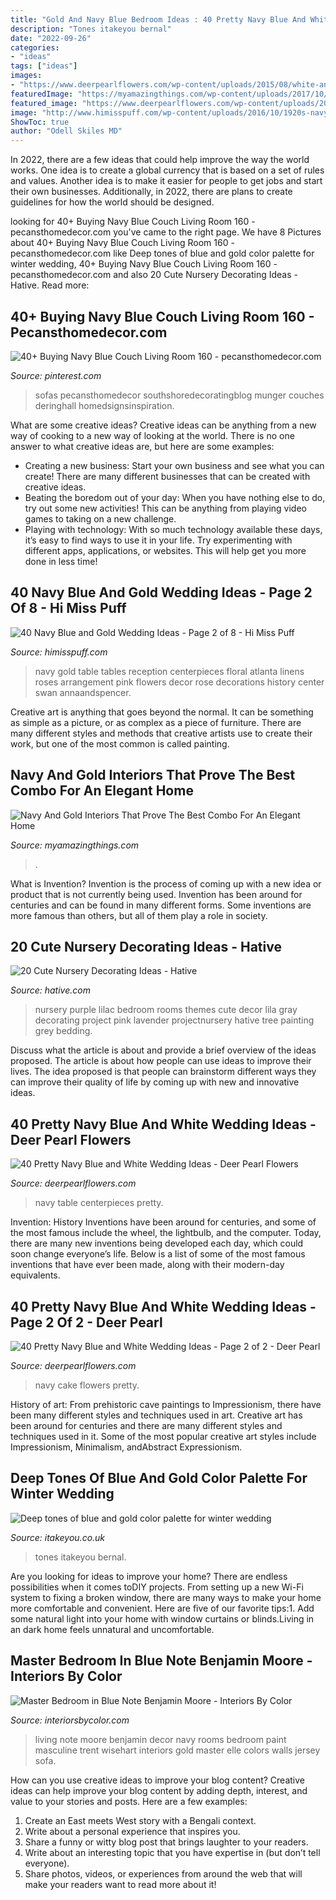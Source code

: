 ```yaml
---
title: "Gold And Navy Blue Bedroom Ideas : 40 Pretty Navy Blue And White Wedding Ideas"
description: "Tones itakeyou bernal"
date: "2022-09-26"
categories:
- "ideas"
tags: ["ideas"]
images:
- "https://www.deerpearlflowers.com/wp-content/uploads/2015/08/white-and-navy-wedding-cake.jpg"
featuredImage: "https://myamazingthings.com/wp-content/uploads/2017/10/navy-gold-interior-4-.jpg"
featured_image: "https://www.deerpearlflowers.com/wp-content/uploads/2015/08/navy-blue-wedding-table-cover-and-white-wedding-centerpieces.jpg"
image: "http://www.himisspuff.com/wp-content/uploads/2016/10/1920s-navy-and-gold-wedding-table.jpg"
ShowToc: true
author: "Odell Skiles MD"
---
```



In 2022, there are a few ideas that could help improve the way the world works. One idea is to create a global currency that is based on a set of rules and values. Another idea is to make it easier for people to get jobs and start their own businesses. Additionally, in 2022, there are plans to create guidelines for how the world should be designed.

	

		
looking for 40+ Buying Navy Blue Couch Living Room 160 - pecansthomedecor.com you've came to the right page. We have 8 Pictures about 40+ Buying Navy Blue Couch Living Room 160 - pecansthomedecor.com like Deep tones of blue and gold color palette for winter wedding, 40+ Buying Navy Blue Couch Living Room 160 - pecansthomedecor.com and also 20 Cute Nursery Decorating Ideas - Hative. Read more:
		
    
## 40+ Buying Navy Blue Couch Living Room 160 - Pecansthomedecor.com

<img loading=lazy src="https://i.pinimg.com/736x/75/5c/8c/755c8cc8cc56c682ff19bf8a3df06050.jpg" onerror="this.onerror=null;this.src='https://tse4.mm.bing.net/th?id=OIP.67xxdv2nZBGKh0eILTpnwgHaK_&amp;pid=15.1';" alt="40+ Buying Navy Blue Couch Living Room 160 - pecansthomedecor.com">

_Source: pinterest.com_

>sofas pecansthomedecor southshoredecoratingblog munger couches deringhall homedsignsinspiration. 

	

What are some creative ideas?
Creative ideas can be anything from a new way of cooking to a new way of looking at the world. There is no one answer to what creative ideas are, but here are some examples: 
- Creating a new business: Start your own business and see what you can create! There are many different businesses that can be created with creative ideas.
- Beating the boredom out of your day: When you have nothing else to do, try out some new activities! This can be anything from playing video games to taking on a new challenge.
- Playing with technology: With so much technology available these days, it’s easy to find ways to use it in your life. Try experimenting with different apps, applications, or websites. This will help get you more done in less time!

    
## 40 Navy Blue And Gold Wedding Ideas - Page 2 Of 8 - Hi Miss Puff

<img loading=lazy src="http://www.himisspuff.com/wp-content/uploads/2016/10/1920s-navy-and-gold-wedding-table.jpg" onerror="this.onerror=null;this.src='https://tse1.mm.bing.net/th?id=OIP.zoZdh6JdKrDxfzfIKZzFjwHaLG&amp;pid=15.1';" alt="40 Navy Blue and Gold Wedding Ideas - Page 2 of 8 - Hi Miss Puff">

_Source: himisspuff.com_

>navy gold table tables reception centerpieces floral atlanta linens roses arrangement pink flowers decor rose decorations history center swan annaandspencer. 

	

Creative art is anything that goes beyond the normal. It can be something as simple as a picture, or as complex as a piece of furniture. There are many different styles and methods that creative artists use to create their work, but one of the most common is called painting.

    
## Navy And Gold Interiors That Prove The Best Combo For An Elegant Home

<img loading=lazy src="https://myamazingthings.com/wp-content/uploads/2017/10/navy-gold-interior-4-.jpg" onerror="this.onerror=null;this.src='https://tse1.mm.bing.net/th?id=OIP.rJGuB-pVyBLXTbwCS1XeggHaLG&amp;pid=15.1';" alt="Navy And Gold Interiors That Prove The Best Combo For An Elegant Home">

_Source: myamazingthings.com_

>. 

	

What is Invention?
Invention is the process of coming up with a new idea or product that is not currently being used. Invention has been around for centuries and can be found in many different forms. Some inventions are more famous than others, but all of them play a role in society.

    
## 20 Cute Nursery Decorating Ideas - Hative

<img loading=lazy src="https://hative.com/wp-content/uploads/2014/07/nursery-decorating-ideas/18-purple-baby-girl-nursery.jpg" onerror="this.onerror=null;this.src='https://tse1.mm.bing.net/th?id=OIP.7wVQd9AMfRaPOUdGfIofqAHaJ4&amp;pid=15.1';" alt="20 Cute Nursery Decorating Ideas - Hative">

_Source: hative.com_

>nursery purple lilac bedroom rooms themes cute decor lila gray decorating project pink lavender projectnursery hative tree painting grey bedding. 

	

Discuss what the article is about and provide a brief overview of the ideas proposed.
The article is about how people can use ideas to improve their lives. The idea proposed is that people can brainstorm different ways they can improve their quality of life by coming up with new and innovative ideas.

    
## 40 Pretty Navy Blue And White Wedding Ideas - Deer Pearl Flowers

<img loading=lazy src="https://www.deerpearlflowers.com/wp-content/uploads/2015/08/navy-blue-wedding-table-cover-and-white-wedding-centerpieces.jpg" onerror="this.onerror=null;this.src='https://tse2.mm.bing.net/th?id=OIP.uQzc0H8lhxSsFZkoyIb_ZAHaLH&amp;pid=15.1';" alt="40 Pretty Navy Blue and White Wedding Ideas - Deer Pearl Flowers">

_Source: deerpearlflowers.com_

>navy table centerpieces pretty. 

	

Invention: History
Inventions have been around for centuries, and some of the most famous include the wheel, the lightbulb, and the computer. Today, there are many new inventions being developed each day, which could soon change everyone’s life. Below is a list of some of the most famous inventions that have ever been made, along with their modern-day equivalents.

    
## 40 Pretty Navy Blue And White Wedding Ideas - Page 2 Of 2 - Deer Pearl

<img loading=lazy src="https://www.deerpearlflowers.com/wp-content/uploads/2015/08/white-and-navy-wedding-cake.jpg" onerror="this.onerror=null;this.src='https://tse2.mm.bing.net/th?id=OIP.U4uBYPbN9CsK7RgijPmz7wHaLI&amp;pid=15.1';" alt="40 Pretty Navy Blue and White Wedding Ideas - Page 2 of 2 - Deer Pearl">

_Source: deerpearlflowers.com_

>navy cake flowers pretty. 

	

History of art: From prehistoric cave paintings to Impressionism, there have been many different styles and techniques used in art.
Creative art has been around for centuries and there are many different styles and techniques used in it. Some of the most popular creative art styles include Impressionism, Minimalism, andAbstract Expressionism.

    
## Deep Tones Of Blue And Gold Color Palette For Winter Wedding

<img loading=lazy src="https://www.itakeyou.co.uk/wp-content/uploads/2020/04/wedding-table-2.jpg" onerror="this.onerror=null;this.src='https://tse3.mm.bing.net/th?id=OIP.VM5u8eNNTcMBpgYiDw9SHQHaMU&amp;pid=15.1';" alt="Deep tones of blue and gold color palette for winter wedding">

_Source: itakeyou.co.uk_

>tones itakeyou bernal. 

	

Are you looking for ideas to improve your home? There are endless possibilities when it comes toDIY projects. From setting up a new Wi-Fi system to fixing a broken window, there are many ways to make your home more comfortable and convenient. Here are five of our favorite tips:1. Add some natural light into your home with window curtains or blinds.Living in an dark home feels unnatural and uncomfortable.

    
## Master Bedroom In Blue Note Benjamin Moore - Interiors By Color

<img loading=lazy src="http://www.interiorsbycolor.com/wp-content/uploads/2014/07/Blue-Note-Benjamin-Moore-living-room.jpg" onerror="this.onerror=null;this.src='https://tse2.mm.bing.net/th?id=OIP.pmjGxtCIHgdzGnDEOUNwewHaF7&amp;pid=15.1';" alt="Master Bedroom in Blue Note Benjamin Moore - Interiors By Color">

_Source: interiorsbycolor.com_

>living note moore benjamin decor navy rooms bedroom paint masculine trent wisehart interiors gold master elle colors walls jersey sofa. 

	

How can you use creative ideas to improve your blog content?
Creative ideas can help improve your blog content by adding depth, interest, and value to your stories and posts. Here are a few examples:
1. Create an East meets West story with a Bengali context.
2. Write about a personal experience that inspires you.
3. Share a funny or witty blog post that brings laughter to your readers.
4. Write about an interesting topic that you have expertise in (but don’t tell everyone).  
5. Share photos, videos, or experiences from around the web that will make your readers want to read more about it!

